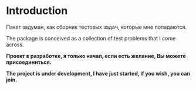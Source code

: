 # Introduction

Пакет задуман, как сборник тестовых задач, которые мне попадаются.

The package is conceived as a collection of test problems that I come across.

**Проект в разработке, я только начал, если есть желание, Вы можете присоединиться.**

**The project is under development, I have just started, if you wish, you can join.**